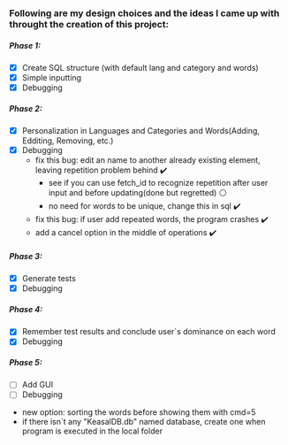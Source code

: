 ### Following are my design choices and the ideas I came up with throught the creation of this project:

##### Phase 1:
- [x] Create SQL structure (with default lang and category and words)
- [x] Simple inputting
- [x] Debugging

##### Phase 2:
- [x] Personalization in Languages and Categories and Words(Adding, Edditing, Removing, etc.)
- [x] Debugging
    * fix this bug: edit an name to another already existing element, leaving repetition problem behind :heavy_check_mark:
        * see if you can use fetch_id to recognize repetition after user input and before updating(done but regretted) :white_circle:
        * no need for words to be unique, change this in sql :heavy_check_mark:
    * fix this bug: if user add repeated words, the program crashes :heavy_check_mark:
    * add a cancel option in the middle of operations :heavy_check_mark:

##### Phase 3:
- [x] Generate tests
- [x] Debugging

##### Phase 4:
- [x] Remember test results and conclude user`s dominance on each word
- [x] Debugging

##### Phase 5:
- [ ] Add GUI
- [ ] Debugging

* new option: sorting the words before showing them with cmd=5
* if there isn`t any "KeasalDB.db" named database, create one when program is executed in the local folder
